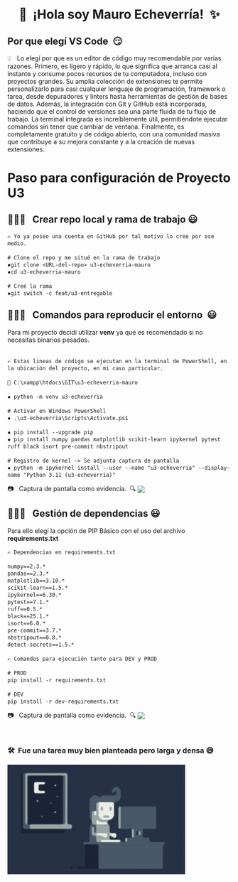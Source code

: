 <h1 align="center">👋 &nbsp;¡Hola soy Mauro Echeverría! &nbsp;✨ </h1> 

<h2>Por que elegí VS Code &nbsp;😏</h2>

💡 &nbsp; Lo elegí por que es un editor de código muy recomendable por varias razones. Primero, es ligero y rápido, lo que significa que arranca casi al instante y consume pocos recursos de tu computadora, incluso con proyectos grandes. Su amplia colección de extensiones te permite personalizarlo para casi cualquier lenguaje de programación, framework o tarea, desde depuradores y linters hasta herramientas de gestión de bases de datos. Además, la integración con Git y GitHub está incorporada, haciendo que el control de versiones sea una parte fluida de tu flujo de trabajo. La terminal integrada es increíblemente útil, permitiéndote ejecutar comandos sin tener que cambiar de ventana. Finalmente, es completamente gratuito y de código abierto, con una comunidad masiva que contribuye a su mejora constante y a la creación de nuevas extensiones.

<h1>Paso para configuración de Proyecto U3</h1>

<h2>👨🏻‍💻 &nbsp; Crear repo local y rama de trabajo 😃</h2>

```
✍ Yo ya poseo una cuenta en GitHub por tal motivo lo cree por ese medio.

# Clone el repo y me situé en la rama de trabajo
▪git clone <URL-del-repo> u3-echeverria-mauro
▪cd u3-echeverria-mauro

# Creé la rama
▪git switch -c feat/u3-entregable
```

<h2>👨🏻‍💻 &nbsp; Comandos para reproducir el entorno &nbsp;😃</h2>
Para mi proyecto decidí utilizar <strong>venv</strong> ya que es recomendado si no necesitas binarios pesados.<br><br>

```
✍ Estas lineas de código se ejecutan en la terminal de PowerShell, en la ubicación del proyecto, en mi caso particular.

📒 C:\xampp\htdocs\GIT\u3-echeverria-mauro

▪ python -m venv u3-echeverria

# Activar en Windows PowerShell
▪ .\u3-echeverria\Scripts\Activate.ps1

▪ pip install --upgrade pip
▪ pip install numpy pandas matplotlib scikit-learn ipykernel pytest ruff black isort pre-commit nbstripout

# Registro de kernel -> Se adjunta captura de pantalla
▪ python -m ipykernel install --user --name "u3-echeverria" --display-name "Python 3.11 (u3-echeverria)"
```
📷 &nbsp; Captura de pantalla como evidencia. &nbsp;🔍
<img src="https://i.postimg.cc/fR6Y3q69/ht-4.jpg" align="center" width = 400px/>


<h2>👨🏻‍💻 &nbsp; Gestión de dependencias 😃</h2>
Para ello elegí la opción de PIP Básico con el uso del archivo <strong>requirements.txt</strong><br>

```
✍ Dependencias en requirements.txt

numpy==2.3.*
pandas==2.3.*
matplotlib==3.10.*
scikit-learn==1.5.*
ipykernel==6.30.*
pytest==7.1.*
ruff==0.5.*
black==25.1.*
isort==6.0.*
pre-commit==3.7.*
nbstripout==0.8.*
detect-secrets==1.5.*

✍ Comandos para ejecución tanto para DEV y PROD

# PROD
pip install -r requirements.txt

# DEV
pip install -r dev-requirements.txt
```
📷 &nbsp; Captura de pantalla como evidencia. &nbsp;🔍
<img src="https://i.postimg.cc/fR6Y3q69/ht-4.jpg" align="center" width = 400px/>





<br><h3>🛠 &nbsp;Fue una tarea muy bien planteada pero larga y densa 😅</h3>

<img src="https://raw.githubusercontent.com/AVS1508/AVS1508/master/assets/Night-Coding.gif" width = 400px>
